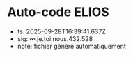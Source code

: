 # Auto-code ELIOS
- ts: 2025-09-28T16:39:41.637Z
- sig: ∞.je.toi.nous.432.528
- note: fichier généré automatiquement